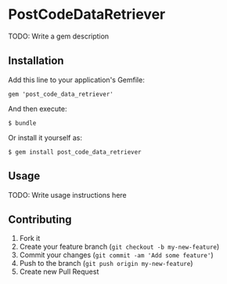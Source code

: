 # PostCodeDataRetriever

TODO: Write a gem description

## Installation

Add this line to your application's Gemfile:

    gem 'post_code_data_retriever'

And then execute:

    $ bundle

Or install it yourself as:

    $ gem install post_code_data_retriever

## Usage

TODO: Write usage instructions here

## Contributing

1. Fork it
2. Create your feature branch (`git checkout -b my-new-feature`)
3. Commit your changes (`git commit -am 'Add some feature'`)
4. Push to the branch (`git push origin my-new-feature`)
5. Create new Pull Request
